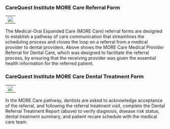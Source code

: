 ### CareQuest Institute MORE Care Referral Form

<table><tr><td><img src="MORE Care Referral Form.png" /></td></tr></table>

The Medical-Oral Expanded Care (MORE Care) referral forms are designed to establish a pathway of care communication that streamlines the scheduling process and closes the loop on a referral from a medical provider to dental providers. Above shows the MORE Care Medical Provider Referral for Dental Care, which was designed to facilitate the referral process, by ensuring that the receiving provider was given the essential health information for the referred patient.

### CareQuest Institute MORE Care Dental Treatment Form

<table><tr><td><img src="MORE Care Treatment Report.png" /></td></tr></table>

In the MORE Care pathway, dentists are asked to acknowledge acceptance of the referral, and following the referral treatment visit, complete the Dental Referral Treatment Report (above) to verify diagnosis, disease risk status, dental treatment summary, and patient recare schedule with the medical care team.